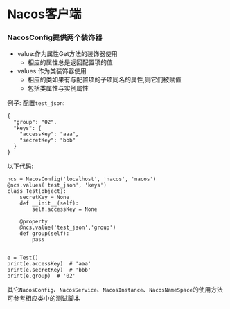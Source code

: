 # Nacos客户端

### NacosConfig提供两个装饰器
* value:作为属性Get方法的装饰器使用
    * 相应的属性总是返回配置项的值
* values:作为类装饰器使用
    * 相应的类如果有与配置项的子项同名的属性,则它们被赋值
    * 包括类属性与实例属性

例子:
配置`test_json`:
```
{
  "group": "02",
  "keys": {
    "accessKey": "aaa",
    "secretKey": "bbb"
  }
}
```

以下代码:

```
ncs = NacosConfig('localhost', 'nacos', 'nacos')
@ncs.values('test_json', 'keys')
class Test(object):
    secretKey = None
    def __init__(self):
        self.accessKey = None

    @property
    @ncs.value('test_json','group')
    def group(self):
        pass


e = Test()
print(e.accessKey)  # 'aaa'
print(e.secretKey)  # 'bbb'
print(e.group)  # '02'
```

其它`NacosConfig`、`NacosService`、`NacosInstance`、`NacosNameSpace`的使用方法可参考相应类中的测试脚本